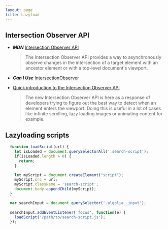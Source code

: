 ```yaml
---
layout: page
title: Lazyload
---
```


## Intersection Observer API

* ***MDN*** [Intersection Observer API](https://developer.mozilla.org/en-US/docs/Web/API/Intersection_Observer_API)
  > The Intersection Observer API provides a way to asynchronously observe changes in the intersection of a target element with an ancestor element or with a top-level document's viewport.

* [***Can I Use*** IntersectionObserver](http://caniuse.com/#search=IntersectionObserver)

* [Quick introduction to the Intersection Observer API](https://jeremenichelli.github.io/2016/04/quick-introduction-to-the-intersection-observer-api/)
  > The new Intersection Observer API is here as a response of developers trying to figure out the best way to detect when an element enters the viewport. Doing this is useful in a lot of cases like infinite scrolling, lazy loading images or animating content for example.

## Lazyloading scripts

```js
  function loadScript(url) {
    let isLoaded = document.querySelectorAll('.search-script');
    if(isLoaded.length > 0) {
      return;
    }

    let myScript = document.createElement("script");
    myScript.src = url;
    myScript.className = 'search-script';
    document.body.appendChild(myScript);
  }

  var searchInput = document.querySelector('.algolia__input');
  
  searchInput.addEventListener('focus', function(e) {
    loadScript('/path/to/search-script.js');
  });
```
